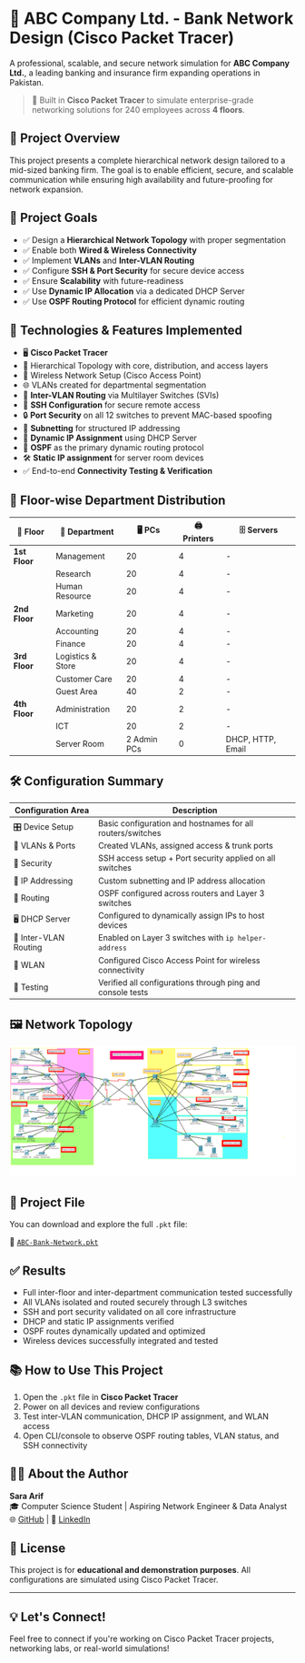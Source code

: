 # 🏦 ABC Company Ltd. - Bank Network Design (Cisco Packet Tracer)

A professional, scalable, and secure network simulation for **ABC Company Ltd.**, a leading banking and insurance firm expanding operations in Pakistan.

> 🔧 Built in **Cisco Packet Tracer** to simulate enterprise-grade networking solutions for 240 employees across **4 floors**.

## 📌 Project Overview

This project presents a complete hierarchical network design tailored to a mid-sized banking firm. The goal is to enable efficient, secure, and scalable communication while ensuring high availability and future-proofing for network expansion.

## 🎯 Project Goals

- ✅ Design a **Hierarchical Network Topology** with proper segmentation
- ✅ Enable both **Wired & Wireless Connectivity**
- ✅ Implement **VLANs** and **Inter-VLAN Routing**
- ✅ Configure **SSH & Port Security** for secure device access
- ✅ Ensure **Scalability** with future-readiness
- ✅ Use **Dynamic IP Allocation** via a dedicated DHCP Server
- ✅ Use **OSPF Routing Protocol** for efficient dynamic routing

## 🧠 Technologies & Features Implemented

- 🖥 **Cisco Packet Tracer**
- 🧱 Hierarchical Topology with core, distribution, and access layers
- 📶 Wireless Network Setup (Cisco Access Point)
- 🌐 VLANs created for departmental segmentation
- 🔁 **Inter-VLAN Routing** via Multilayer Switches (SVIs)
- 🔐 **SSH Configuration** for secure remote access
- 🔒 **Port Security** on all 12 switches to prevent MAC-based spoofing
- 🧮 **Subnetting** for structured IP addressing
- 📡 **Dynamic IP Assignment** using DHCP Server
- 🧭 **OSPF** as the primary dynamic routing protocol
- 🛠️ **Static IP assignment** for server room devices
- ✅ End-to-end **Connectivity Testing & Verification**

## 🏢 Floor-wise Department Distribution

| 🏢 Floor         | 🏬 Department         | 🖥 PCs | 🖨 Printers | 🗄️ Servers           |
|------------------|-----------------------|--------|--------------|----------------------|
| **1st Floor**    | Management            | 20     | 4            | -                    |
|                  | Research              | 20     | 4            | -                    |
|                  | Human Resource        | 20     | 4            | -                    |
| **2nd Floor**    | Marketing             | 20     | 4            | -                    |
|                  | Accounting            | 20     | 4            | -                    |
|                  | Finance               | 20     | 4            | -                    |
| **3rd Floor**    | Logistics & Store     | 20     | 4            | -                    |
|                  | Customer Care         | 20     | 4            | -                    |
|                  | Guest Area            | 40     | 2            | -                    |
| **4th Floor**    | Administration        | 20     | 2            | -                    |
|                  | ICT                   | 20     | 2            | -                    |
|                  | Server Room           | 2 Admin PCs | 0       | DHCP, HTTP, Email    |


## 🛠 Configuration Summary

| Configuration Area     | Description |
|------------------------|-------------|
| 🎛 Device Setup        | Basic configuration and hostnames for all routers/switches |
| 🧾 VLANs & Ports       | Created VLANs, assigned access & trunk ports |
| 🔐 Security            | SSH access setup + Port security applied on all switches |
| 🧮 IP Addressing       | Custom subnetting and IP address allocation |
| 🚦 Routing             | OSPF configured across routers and Layer 3 switches |
| 🖥 DHCP Server         | Configured to dynamically assign IPs to host devices |
| 🔁 Inter-VLAN Routing  | Enabled on Layer 3 switches with `ip helper-address` |
| 📡 WLAN                | Configured Cisco Access Point for wireless connectivity |
| 🧪 Testing             | Verified all configurations through ping and console tests |


## 🖼️ Network Topology

![Network Topology](topology-screenshot.png)


## 📁 Project File

You can download and explore the full `.pkt` file:

🔗 [`ABC-Bank-Network.pkt`](https://github.com/SaraArif6198/Bank-Network-Project/blob/main/Bank%20Network.pkt)


## ✅ Results

- Full inter-floor and inter-department communication tested successfully
- All VLANs isolated and routed securely through L3 switches
- SSH and port security validated on all core infrastructure
- DHCP and static IP assignments verified
- OSPF routes dynamically updated and optimized
- Wireless devices successfully integrated and tested

## 📚 How to Use This Project

1. Open the `.pkt` file in **Cisco Packet Tracer**
2. Power on all devices and review configurations
3. Test inter-VLAN communication, DHCP IP assignment, and WLAN access
4. Open CLI/console to observe OSPF routing tables, VLAN status, and SSH connectivity

## 🙋‍♀️ About the Author

**Sara Arif**  
🎓 Computer Science Student | Aspiring Network Engineer & Data Analyst  
🌐 [GitHub](https://github.com/SaraArif6198) | 💼 [LinkedIn](https://www.linkedin.com/in/sara-arif-7922642b8/)

## 📌 License

This project is for **educational and demonstration purposes**. All configurations are simulated using Cisco Packet Tracer.

---

## 💡 Let's Connect!

Feel free to connect if you're working on Cisco Packet Tracer projects, networking labs, or real-world simulations!

